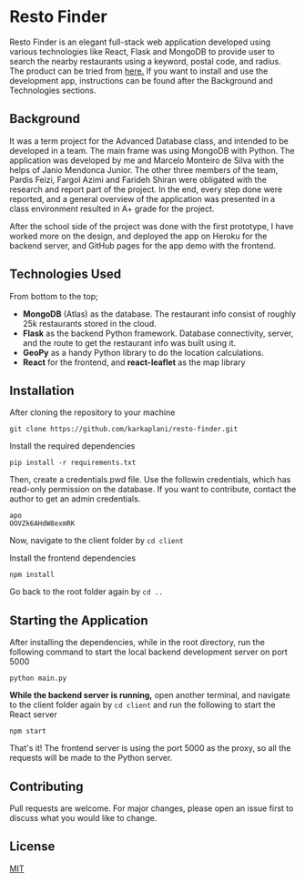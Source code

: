 # Resto Finder

Resto Finder is an elegant full-stack web application developed using various technologies like React, Flask and MongoDB to provide user to search the nearby restaurants using a keyword, postal code, and radius. The product can be tried from [here.]() If you want to install and use the development app, instructions can be found after the Background and Technologies sections. 

## Background
It was a term project for the Advanced Database class, and intended to be developed in a team. The main frame was using MongoDB with Python.  The application was developed by me and Marcelo Monteiro de Silva with the helps of Janio Mendonca Junior. The other three members of the team, Pardis Feizi, Fargol Azimi and Farideh Shiran were obligated with the research and report part of the project. In the end, every step done were reported, and a general overview of the application was presented in a class environment resulted in A+ grade for the project. 

After the school side of the project was done with the first prototype, I have worked more on the design, and deployed the app on Heroku for the backend server, and GitHub pages for the app demo with the frontend. 

## Technologies Used
From bottom to the top;
- **MongoDB** (Atlas) as the database. The restaurant info consist of roughly 25k restaurants stored in the cloud.
- **Flask** as the backend Python framework. Database connectivity, server, and the route to get the restaurant info was built using it.
- **GeoPy** as a handy Python library to do the location calculations.
- **React** for the frontend, and **react-leaflet** as the map library

## Installation
After cloning the repository to your machine
``` 
git clone https://github.com/karkaplani/resto-finder.git
```
Install the required dependencies 
```
pip install -r requirements.txt
```
Then, create a credentials.pwd file. Use the followin credentials, which has read-only permission on the database. If you want to contribute, contact the author to get an admin credentials.
```
apo
OOVZk6AHdW8exmRK
```
Now, navigate to the client folder by `cd client`

Install the frontend dependencies 
``` 
npm install
```

Go back to the root folder again by `cd ..`

## Starting the Application
After installing the dependencies, while in the root directory, run the following command to start the local backend development server on port 5000
```
python main.py
```
**While the backend server is running,** open another terminal, and navigate to the client folder again by `cd client` and run  the following to start the React server
```
npm start
```
That's it! The frontend server is using the port 5000 as the proxy, so all the requests will be made to the Python server.

## Contributing
Pull requests are welcome. For major changes, please open an issue first to discuss what you would like to change.

## License
[MIT](https://choosealicense.com/licenses/mit/)